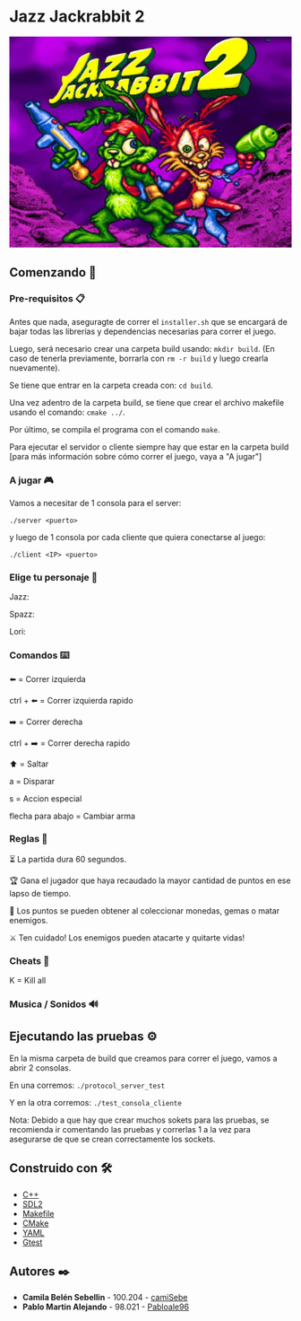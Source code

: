 # Jazz Jackrabbit 2

![Image](docs/portada_juego.jpg)

## Comenzando 🚀

### Pre-requisitos 📋

Antes que nada, aseguragte de correr el `installer.sh` que se encargará de bajar todas las librerías y dependencias necesarias para correr el juego.

Luego, será necesario crear una carpeta build usando: `mkdir build`. (En caso de tenerla previamente, borrarla con `rm -r build` y luego crearla nuevamente).

Se tiene que entrar en la carpeta creada con: `cd build`.

Una vez adentro de la carpeta build, se tiene que crear el archivo makefile usando el comando: `cmake ../`.

Por último, se compila el programa con el comando `make`.

Para ejecutar el servidor o cliente siempre hay que estar en la carpeta build [para más información sobre cómo correr el juego, vaya a "A jugar"]

### A jugar 🎮

Vamos a necesitar de 1 consola para el server:

```shell
./server <puerto>
```

y luego de 1 consola por cada cliente que quiera conectarse al juego:

```shell
./client <IP> <puerto>
```

### Elige tu personaje 🐰

Jazz:

Spazz:

Lori:

### Comandos ⌨️

⬅️          =  Correr izquierda

ctrl + ⬅️  =  Correr izquierda rapido

➡️          =  Correr derecha

ctrl + ➡️  =  Correr derecha rapido

⬆️          =  Saltar

a           =  Disparar
            
s           =  Accion especial
            
flecha para abajo =  Cambiar arma

### Reglas 📜

⏳ La partida dura 60 segundos.

🏆 Gana el jugador que haya recaudado la mayor cantidad de puntos en ese lapso de tiempo.

👾 Los puntos se pueden obtener al coleccionar monedas, gemas o matar enemigos.

⚔️ Ten cuidado! Los enemigos pueden atacarte y quitarte vidas!

### Cheats 🤫

K = Kill all

### Musica / Sonidos 🔊

<Pending work>

## Ejecutando las pruebas ⚙️

En la misma carpeta de build que creamos para correr el juego, vamos a abrir 2 consolas.

En una corremos: `./protocol_server_test`

Y en la otra corremos: `./test_consola_cliente`

Nota: Debido a que hay que crear muchos sokets para las pruebas, se recomienda ir comentando las pruebas y correrlas 1 a la vez para asegurarse de que se crean correctamente los sockets.

## Construido con 🛠️

* [C++](https://cplusplus.com)
* [SDL2](https://www.libsdl.org/)
* [Makefile](https://www.gnu.org/software/make/manual/make.html)
* [CMake](https://cmake.org/)
* [YAML](https://yaml.org/)
* [Gtest](https://github.com/google/googletest)

## Autores ✒️

* **Camila Belén Sebellin** - 100.204 - [camiSebe](https://github.com/camiSebe)
* **Pablo Martin Alejando** - 98.021 - [Pabloale96](https://github.com/Pabloale96)
